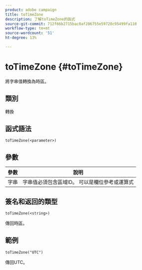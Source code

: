 ```yaml
---
product: adobe campaign
title: toTimeZone
description: 了解toTimeZone的函式
source-git-commit: 712f66b2715bac0af206755e59728c95499fa110
workflow-type: tm+mt
source-wordcount: '51'
ht-degree: 13%

---
```



# toTimeZone {#toTimeZone}

將字串值轉換為時區。

## 類別

轉換

## 函式語法

`toTimeZone(<parameter>)`

## 參數

| 參數 | 說明 |
|--- |--- |
| 字串 | 字串值必須包含區域ID。 可以是欄位參考或運算式 |

## 簽名和返回的類型

`toTimeZone(<string>)`

傳回時區。

## 範例

`toTimeZone("UTC")`

傳回UTC。
